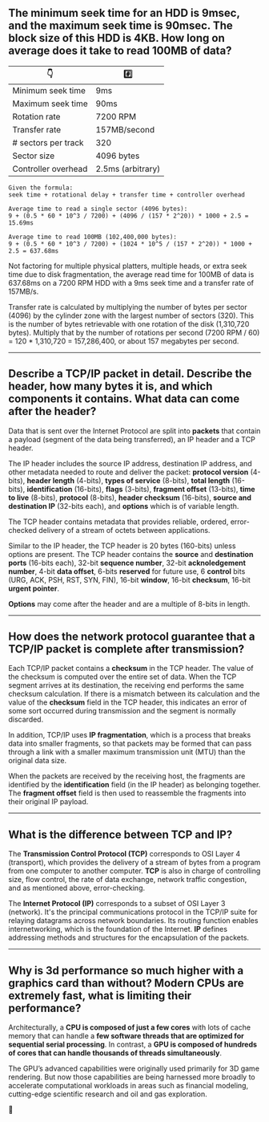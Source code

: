 ## The minimum seek time for an HDD is 9msec, and the maximum seek time is 90msec. The block size of this HDD is 4KB. How long on average does it take to read 100MB of data?

| 👇                  | #️⃣                 |
| --------------------|-------------------|
| Minimum seek time   | 9ms               |
| Maximum seek time   | 90ms              |
| Rotation rate       | 7200 RPM          |
| Transfer rate       | 157MB/second      |
| # sectors per track | 320               |
| Sector size         | 4096 bytes        |
| Controller overhead | 2.5ms (arbitrary) |

```
Given the formula:
seek time + rotational delay + transfer time + controller overhead

Average time to read a single sector (4096 bytes):
9 + (0.5 * 60 * 10^3 / 7200) + (4096 / (157 * 2^20)) * 1000 + 2.5 = 15.69ms

Average time to read 100MB (102,400,000 bytes):
9 + (0.5 * 60 * 10^3 / 7200) + (1024 * 10^5 / (157 * 2^20)) * 1000 + 2.5 = 637.68ms
```

Not factoring for multiple physical platters, multiple heads, or extra seek time due to disk fragmentation, the average read time for 100MB of data is 637.68ms on a 7200 RPM HDD with a 9ms seek time and a transfer rate of 157MB/s.

Transfer rate is calculated by multiplying the number of bytes per sector (4096) by the cylinder zone with the largest number of sectors (320). This is the number of bytes retrievable with one rotation of the disk (1,310,720 bytes). Multiply that by the number of rotations per second (7200 RPM / 60) = 120 * 1,310,720 = 157,286,400, or about 157 megabytes per second.

***

## Describe a TCP/IP packet in detail. Describe the header, how many bytes it is, and which components it contains. What data can come after the header?

Data that is sent over the Internet Protocol are split into __packets__ that contain a payload (segment of the data being transferred), an IP header and a TCP header.

The IP header includes the source IP address, destination IP address, and other metadata needed to route and deliver the packet: __protocol version__ (4-bits), __header length__ (4-bits), __types of service__ (8-bits), __total length__ (16-bits), __identification__ (16-bits), __flags__ (3-bits), __fragment offset__ (13-bits), __time to live__ (8-bits), __protocol__ (8-bits), __header checksum__ (16-bits), __source and destination IP__ (32-bits each), and __options__ which is of variable length.

The TCP header contains metadata that provides reliable, ordered, error-checked delivery of a stream of octets between applications.

Similar to the IP header, the TCP header is 20 bytes (160-bits) unless options are present. The TCP header contains the __source__ and __destination ports__ (16-bits each), 32-bit __sequence number__, 32-bit __acknoledgement number__, 4-bit __data offset__, 6-bits __reserved__ for future use, 6 __control__ bits (URG, ACK, PSH, RST, SYN, FIN), 16-bit __window__, 16-bit __checksum__, 16-bit __urgent pointer__.

__Options__ may come after the header and are a multiple of 8-bits in length.

***

## How does the network protocol guarantee that a TCP/IP packet is complete after transmission?

Each TCP/IP packet contains a __checksum__ in the TCP header. The value of the checksum is computed over the entire set of data. When the TCP segment arrives at its destination, the receiving end performs the same checksum calculation. If there is a mismatch between its calculation and the value of the __checksum__ field in the TCP header, this indicates an error of some sort occurred during transmission and the segment is normally discarded.

In addition, TCP/IP uses __IP fragmentation__, which is a process that breaks data into smaller fragments, so that packets may be formed that can pass through a link with a smaller maximum transmission unit (MTU) than the original data size.

When the packets are received by the receiving host, the fragments are identified by the __identification__ field (in the IP header) as belonging together. The __fragment offset__ field is then used to reassemble the fragments into their original IP payload.

***

## What is the difference between TCP and IP?

The __Transmission Control Protocol (TCP)__ corresponds to OSI Layer 4 (transport), which provides the delivery of a stream of bytes from a program from one computer to another computer. __TCP__ is also in charge of controlling size, flow control, the rate of data exchange, network traffic congestion, and as mentioned above, error-checking.

The __Internet Protocol (IP)__ corresponds to a subset of OSI Layer 3 (network). It's the principal communications protocol in the TCP/IP suite for relaying datagrams across network boundaries. Its routing function enables internetworking, which is the foundation of the Internet. __IP__ defines addressing methods and structures for the encapsulation of the packets.

***

## Why is 3d performance so much higher with a graphics card than without? Modern CPUs are extremely fast, what is limiting their performance?

Architecturally, a __CPU is composed of just a few cores__ with lots of cache memory that can handle a __few software threads that are optimized for sequential serial processing__. In contrast, a __GPU is composed of hundreds of cores that can handle thousands of threads simultaneously__.

The GPU’s advanced capabilities were originally used primarily for 3D game rendering. But now those capabilities are being harnessed more broadly to accelerate computational workloads in areas such as financial modeling, cutting-edge scientific research and oil and gas exploration.

👋